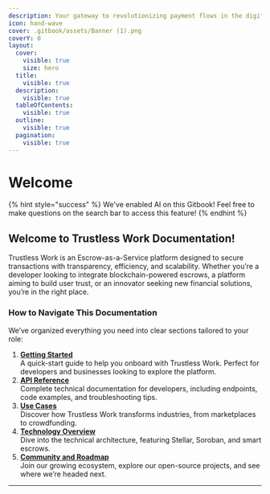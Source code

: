 ```yaml
---
description: Your gateway to revolutionizing payment flows in the digital economy.
icon: hand-wave
cover: .gitbook/assets/Banner (1).png
coverY: 0
layout:
  cover:
    visible: true
    size: hero
  title:
    visible: true
  description:
    visible: true
  tableOfContents:
    visible: true
  outline:
    visible: true
  pagination:
    visible: true
---
```


# Welcome

{% hint style="success" %}
We've enabled AI on this Gitbook! Feel free to make questions on the search bar to access this feature!
{% endhint %}

## Welcome to Trustless Work Documentation!

Trustless Work is an Escrow-as-a-Service platform designed to secure transactions with transparency, efficiency, and scalability. Whether you’re a developer looking to integrate blockchain-powered escrows, a platform aiming to build user trust, or an innovator seeking new financial solutions, you’re in the right place.

### **How to Navigate This Documentation**

We’ve organized everything you need into clear sections tailored to your role:

1. [**Getting Started**](getting-started/)\
   A quick-start guide to help you onboard with Trustless Work. Perfect for developers and businesses looking to explore the platform.
2. [**API Reference**](developer-resources/api-reference/)\
   Complete technical documentation for developers, including endpoints, code examples, and troubleshooting tips.
3. [**Use Cases**](use-cases-unlocking-the-potential-of-smart-escrows/)\
   Discover how Trustless Work transforms industries, from marketplaces to crowdfunding.
4. [**Technology Overview**](technology-overview/)\
   Dive into the technical architecture, featuring Stellar, Soroban, and smart escrows.
5. [**Community and Roadmap**](community-and-roadmap/community.md)\
   Join our growing ecosystem, explore our open-source projects, and see where we’re headed next.

***

